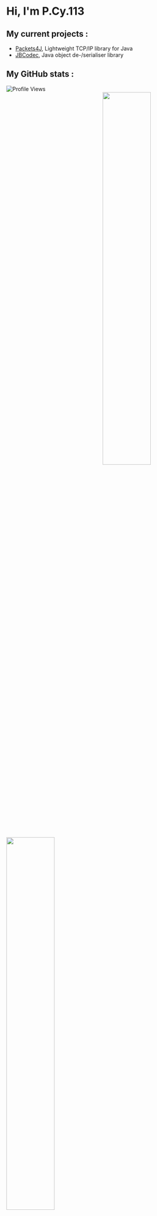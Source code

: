 Hi, I'm P.Cy.113
===============

**My current projects** :
---------------------
- [Packets4J](https://github.com/Poucy113/packets4j), Lightweight TCP/IP library for Java
- [JBCodec](https://github.com/Poucy113/jbcodec), Java object de-/serialiser library

**My GitHub stats** :
---------------------

<img align="center" alt="Profile Views" src="https://komarev.com/ghpvc/?username=poucy113">

<br>
<img align="right" width="50%" src="https://github-readme-stats.vercel.app/api?username=poucy113&show_icons=true"/>
<img align="left" width="50%" src="https://github-readme-stats.vercel.app/api/top-langs/?username=poucy113&layout=compact"/>
</div>

<br>
<br>
<br>

